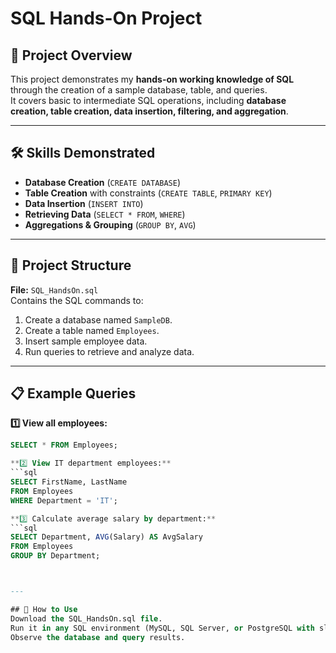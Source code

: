 # SQL Hands-On Project

## 📌 Project Overview
This project demonstrates my **hands-on working knowledge of SQL** through the creation of a sample database, table, and queries.  
It covers basic to intermediate SQL operations, including **database creation, table creation, data insertion, filtering, and aggregation**.

---

## 🛠 Skills Demonstrated
- **Database Creation** (`CREATE DATABASE`)
- **Table Creation** with constraints (`CREATE TABLE`, `PRIMARY KEY`)
- **Data Insertion** (`INSERT INTO`)
- **Retrieving Data** (`SELECT * FROM`, `WHERE`)
- **Aggregations & Grouping** (`GROUP BY`, `AVG`)

---

## 📂 Project Structure
**File:** `SQL_HandsOn.sql`  
Contains the SQL commands to:
1. Create a database named `SampleDB`.
2. Create a table named `Employees`.
3. Insert sample employee data.
4. Run queries to retrieve and analyze data.

---

## 📋 Example Queries

**1️⃣ View all employees:**
```sql
SELECT * FROM Employees;

**2️⃣ View IT department employees:**
```sql
SELECT FirstName, LastName
FROM Employees
WHERE Department = 'IT';

**3️⃣ Calculate average salary by department:**
```sql
SELECT Department, AVG(Salary) AS AvgSalary
FROM Employees
GROUP BY Department;



---

## 📎 How to Use
Download the SQL_HandsOn.sql file.
Run it in any SQL environment (MySQL, SQL Server, or PostgreSQL with slight syntax adjustments).
Observe the database and query results.


